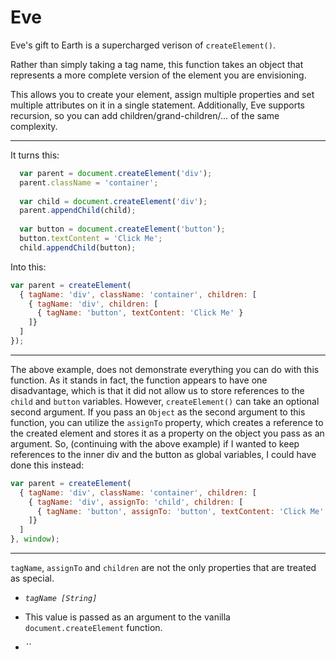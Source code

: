# Eve
Eve's gift to Earth is a supercharged verison of `createElement()`. 

Rather than simply taking a tag name, this function takes an object that represents a more complete version of the element you are envisioning. 

This allows you to create your element, assign multiple properties and set multiple attributes on it in a single statement. Additionally, Eve supports recursion, so you can add children/grand-children/... of the same complexity.

-----

It turns this:

```javascript
  var parent = document.createElement('div');
  parent.className = 'container';
  
  var child = document.createElement('div');
  parent.appendChild(child);
  
  var button = document.createElement('button');
  button.textContent = 'Click Me';
  child.appendChild(button);
```

Into this:

```javascript
var parent = createElement(
  { tagName: 'div', className: 'container', children: [
    { tagName: 'div', children: [
      { tagName: 'button', textContent: 'Click Me' }
    ]}
  ]
});

```

------

The above example, does not demonstrate everything you can do with this function. As it stands in fact, the function appears to have one disadvantage, which is that it did not allow us to store references to the `child` and `button` variables. However, `createElement()` can take an optional second argument. If you pass an `Object` as the second argument to this function, you can utilize the `assignTo` property, which creates a reference to the created element and stores it as a property on the object you pass as an argument. So, (continuing with the above example) if I wanted to keep references to the inner div and the button as global variables, I could have done this instead:

```javascript
var parent = createElement(
  { tagName: 'div', className: 'container', children: [
    { tagName: 'div', assignTo: 'child', children: [
      { tagName: 'button', assignTo: 'button', textContent: 'Click Me' }
    ]}
  ]
}, window);

```

-------

`tagName`, `assignTo` and `children` are not the only properties that are treated as special.

 - *`tagName [String]`*
  - This value is passed as an argument to the vanilla `document.createElement` function.

- *``*
